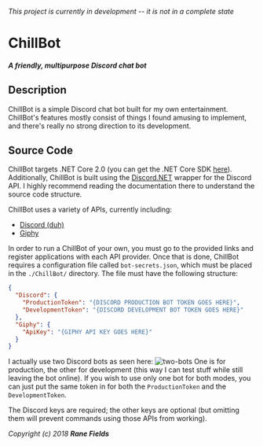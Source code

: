 *This project is currently in development -- it is not in a complete state*

# ChillBot

#### _A friendly, multipurpose Discord chat bot_

## Description

ChillBot is a simple Discord chat bot built for my own entertainment. ChillBot's features mostly consist of things I found amusing to implement, and there's really no strong direction to its development.

## Source Code

ChillBot targets .NET Core 2.0 (you can get the .NET Core SDK [here](https://www.microsoft.com/net/download/windows)). Additionally, ChillBot is built using the [Discord.NET](https://github.com/RogueException/Discord.Net) wrapper for the Discord API. I highly recommend reading the documentation there to understand the source code structure.

ChillBot uses a variety of APIs, currently including:
* [Discord (duh)](https://discordapp.com/developers/docs/intro)
* [Giphy](https://developers.giphy.com/)

In order to run a ChillBot of your own, you must go to the provided links and register applications with each API provider. Once that is done, ChillBot requires a configuration file called `bot-secrets.json`, which must be placed in the `./ChillBot/` directory. The file must have the following structure:

```json
{
  "Discord": {
    "ProductionToken": "{DISCORD PRODUCTION BOT TOKEN GOES HERE}",
    "DevelopmentToken": "{DISCORD DEVELOPMENT BOT TOKEN GOES HERE}"
  },
  "Giphy": {
    "ApiKey": "{GIPHY API KEY GOES HERE}"
  }
}
```

I actually use two Discord bots as seen here:
![two-bots](https://i.imgur.com/IToBEv5.png)
One is for production, the other for development (this way I can test stuff while still leaving the bot online). If you wish to use only one bot for both modes, you can just put the same token in for both the `ProductionToken` and the `DevelopmentToken`.

The Discord keys are required; the other keys are optional (but omitting them will prevent commands using those APIs from working).

_Copyright (c) 2018 **Rane Fields**_
